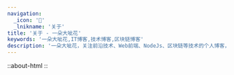 ```yaml
---
navigation:
  _icon: '🍉'
  _lnikname: '关于'
title: '关于 - 一朵大呲花'
keywords: '一朵大呲花,IT博客,技术博客,区块链博客'
description: '一朵大呲花，关注前沿技术、Web前端、NodeJs、区块链等技术的个人博客，记录个人经历、经验、想法的个人博客。'
---
```


::about-html
::
